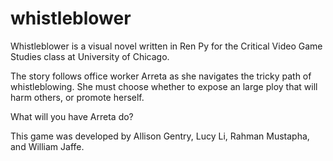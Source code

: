 # whistleblower

Whistleblower is a visual novel written in Ren Py for the Critical Video Game Studies class at University of Chicago.

The story follows office worker Arreta as she navigates the tricky path of whistleblowing. She must choose whether to expose an large ploy that will harm others, or promote herself. 

What will you have Arreta do?

This game was developed by Allison Gentry, Lucy Li, Rahman Mustapha, and William Jaffe.
